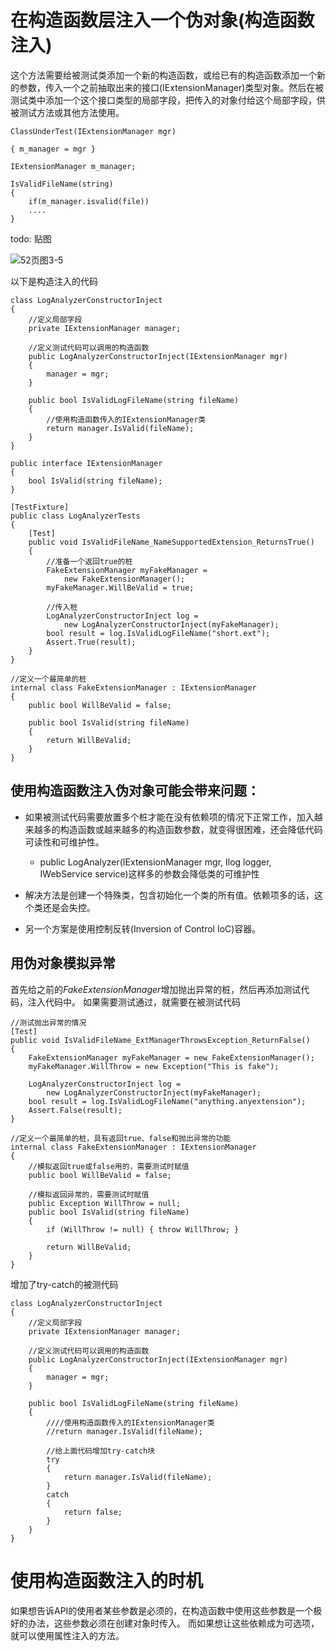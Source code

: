 # 在构造函数层注入一个伪对象(构造函数注入)
这个方法需要给被测试类添加一个新的构造函数，或给已有的构造函数添加一个新的参数，传入一个之前抽取出来的接口(IExtensionManager)类型对象。然后在被测试类中添加一个这个接口类型的局部字段，把传入的对象付给这个局部字段，供被测试方法或其他方法使用。

```
ClassUnderTest(IExtensionManager mgr) 

{ m_manager = mgr }

IExtensionManager m_manager;

IsValidFileName(string)
{
    if(m_manager.isvalid(file))
    ....
}
```

todo: 贴图

![52页图3-5]()

以下是构造注入的代码


```
class LogAnalyzerConstructorInject
{
    //定义局部字段
    private IExtensionManager manager;

    //定义测试代码可以调用的构造函数
    public LogAnalyzerConstructorInject(IExtensionManager mgr)
    {
        manager = mgr;
    }

    public bool IsValidLogFileName(string fileName)
    {
        //使用构造函数传入的IExtensionManager类
        return manager.IsValid(fileName);
    }
}

public interface IExtensionManager
{
    bool IsValid(string fileName);
}

[TestFixture]
public class LogAnalyzerTests
{
    [Test]
    public void IsValidFileName_NameSupportedExtension_ReturnsTrue()
    {
        //准备一个返回true的桩
        FakeExtensionManager myFakeManager =
            new FakeExtensionManager();
        myFakeManager.WillBeValid = true;

        //传入桩
        LogAnalyzerConstructorInject log =
            new LogAnalyzerConstructorInject(myFakeManager);
        bool result = log.IsValidLogFileName("short.ext");
        Assert.True(result);
    }
}

//定义一个最简单的桩
internal class FakeExtensionManager : IExtensionManager
{
    public bool WillBeValid = false;

    public bool IsValid(string fileName)
    {
        return WillBeValid;
    }
}
```

## 使用构造函数注入伪对象可能会带来问题：
* 如果被测试代码需要放置多个桩才能在没有依赖项的情况下正常工作，加入越来越多的构造函数或越来越多的构造函数参数，就变得很困难，还会降低代码可读性和可维护性。
  * public LogAnalyzer(IExtensionManager mgr, Ilog logger, IWebService service)这样多的参数会降低类的可维护性

* 解决方法是创建一个特殊类，包含初始化一个类的所有值。依赖项多的话，这个类还是会失控。
* 另一个方案是使用控制反转(Inversion of Control IoC)容器。

## 用伪对象模拟异常

首先给之前的*FakeExtensionManager*增加抛出异常的桩，然后再添加测试代码，注入代码中。
如果需要测试通过，就需要在被测试代码

```
//测试抛出异常的情况
[Test]
public void IsValidFileName_ExtManagerThrowsException_ReturnFalse()
{
    FakeExtensionManager myFakeManager = new FakeExtensionManager();
    myFakeManager.WillThrow = new Exception("This is fake");

    LogAnalyzerConstructorInject log =
        new LogAnalyzerConstructorInject(myFakeManager);
    bool result = log.IsValidLogFileName("anything.anyextension");
    Assert.False(result);
}

//定义一个最简单的桩，具有返回true、false和抛出异常的功能
internal class FakeExtensionManager : IExtensionManager
{
    //模拟返回true或false用的，需要测试时赋值
    public bool WillBeValid = false;

    //模拟返回异常的，需要测试时赋值
    public Exception WillThrow = null;
    public bool IsValid(string fileName)
    {
        if (WillThrow != null) { throw WillThrow; }

        return WillBeValid;
    }
}
```

增加了try-catch的被测代码
```
class LogAnalyzerConstructorInject
{
    //定义局部字段
    private IExtensionManager manager;

    //定义测试代码可以调用的构造函数
    public LogAnalyzerConstructorInject(IExtensionManager mgr)
    {
        manager = mgr;
    }

    public bool IsValidLogFileName(string fileName)
    {
        ////使用构造函数传入的IExtensionManager类
        //return manager.IsValid(fileName);

        //给上面代码增加try-catch块
        try
        {
            return manager.IsValid(fileName);
        }
        catch
        {
            return false;
        }
    }
}
```
# 使用构造函数注入的时机
如果想告诉API的使用者某些参数是必须的，在构造函数中使用这些参数是一个极好的办法，这些参数必须在创建对象时传入。
而如果想让这些依赖成为可选项，就可以使用属性注入的方法。